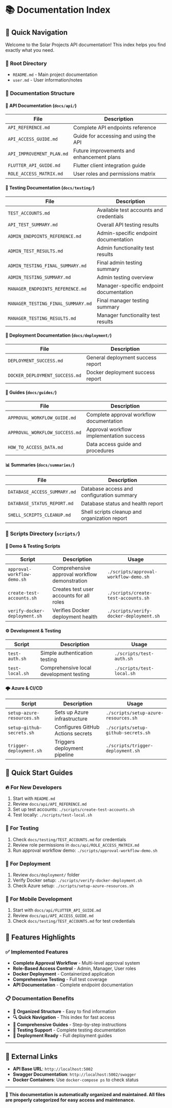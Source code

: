 # 📚 Documentation Index

## 🎯 Quick Navigation

Welcome to the Solar Projects API documentation! This index helps you find exactly what you need.

### 📁 **Root Directory**
- `README.md` - Main project documentation
- `user.md` - User information/notes

### 📂 **Documentation Structure**

#### 🔧 **API Documentation** (`docs/api/`)
| File | Description |
|------|-------------|
| `API_REFERENCE.md` | Complete API endpoints reference |
| `API_ACCESS_GUIDE.md` | Guide for accessing and using the API |
| `API_IMPROVEMENT_PLAN.md` | Future improvements and enhancement plans |
| `FLUTTER_API_GUIDE.md` | Flutter client integration guide |
| `ROLE_ACCESS_MATRIX.md` | User roles and permissions matrix |

#### 🧪 **Testing Documentation** (`docs/testing/`)
| File | Description |
|------|-------------|
| `TEST_ACCOUNTS.md` | Available test accounts and credentials |
| `API_TEST_SUMMARY.md` | Overall API testing results |
| `ADMIN_ENDPOINTS_REFERENCE.md` | Admin-specific endpoint documentation |
| `ADMIN_TEST_RESULTS.md` | Admin functionality test results |
| `ADMIN_TESTING_FINAL_SUMMARY.md` | Final admin testing summary |
| `ADMIN_TESTING_SUMMARY.md` | Admin testing overview |
| `MANAGER_ENDPOINTS_REFERENCE.md` | Manager-specific endpoint documentation |
| `MANAGER_TESTING_FINAL_SUMMARY.md` | Final manager testing summary |
| `MANAGER_TESTING_RESULTS.md` | Manager functionality test results |

#### 🚀 **Deployment Documentation** (`docs/deployment/`)
| File | Description |
|------|-------------|
| `DEPLOYMENT_SUCCESS.md` | General deployment success report |
| `DOCKER_DEPLOYMENT_SUCCESS.md` | Docker deployment success report |

#### 📖 **Guides** (`docs/guides/`)
| File | Description |
|------|-------------|
| `APPROVAL_WORKFLOW_GUIDE.md` | Complete approval workflow documentation |
| `APPROVAL_WORKFLOW_SUCCESS.md` | Approval workflow implementation success |
| `HOW_TO_ACCESS_DATA.md` | Data access guide and procedures |

#### 📊 **Summaries** (`docs/summaries/`)
| File | Description |
|------|-------------|
| `DATABASE_ACCESS_SUMMARY.md` | Database access and configuration summary |
| `DATABASE_STATUS_REPORT.md` | Database status and health report |
| `SHELL_SCRIPTS_CLEANUP.md` | Shell scripts cleanup and organization report |

### 🔧 **Scripts Directory** (`scripts/`)

#### 🎪 **Demo & Testing Scripts**
| Script | Description | Usage |
|--------|-------------|-------|
| `approval-workflow-demo.sh` | Comprehensive approval workflow demonstration | `./scripts/approval-workflow-demo.sh` |
| `create-test-accounts.sh` | Creates test user accounts for all roles | `./scripts/create-test-accounts.sh` |
| `verify-docker-deployment.sh` | Verifies Docker deployment health | `./scripts/verify-docker-deployment.sh` |

#### ⚙️ **Development & Testing**
| Script | Description | Usage |
|--------|-------------|-------|
| `test-auth.sh` | Simple authentication testing | `./scripts/test-auth.sh` |
| `test-local.sh` | Comprehensive local development testing | `./scripts/test-local.sh` |

#### 🌩️ **Azure & CI/CD**
| Script | Description | Usage |
|--------|-------------|-------|
| `setup-azure-resources.sh` | Sets up Azure infrastructure | `./scripts/setup-azure-resources.sh` |
| `setup-github-secrets.sh` | Configures GitHub Actions secrets | `./scripts/setup-github-secrets.sh` |
| `trigger-deployment.sh` | Triggers deployment pipeline | `./scripts/trigger-deployment.sh` |

## 🎯 **Quick Start Guides**

### 🔥 **For New Developers**
1. Start with `README.md`
2. Review `docs/api/API_REFERENCE.md`
3. Set up test accounts: `./scripts/create-test-accounts.sh`
4. Test locally: `./scripts/test-local.sh`

### 🧪 **For Testing**
1. Check `docs/testing/TEST_ACCOUNTS.md` for credentials
2. Review role permissions in `docs/api/ROLE_ACCESS_MATRIX.md`
3. Run approval workflow demo: `./scripts/approval-workflow-demo.sh`

### 🚀 **For Deployment**
1. Review `docs/deployment/` folder
2. Verify Docker setup: `./scripts/verify-docker-deployment.sh`
3. Check Azure setup: `./scripts/setup-azure-resources.sh`

### 📱 **For Mobile Development**
1. Start with `docs/api/FLUTTER_API_GUIDE.md`
2. Review `docs/api/API_ACCESS_GUIDE.md`
3. Check `docs/testing/TEST_ACCOUNTS.md` for test credentials

## 🎊 **Features Highlights**

### ✅ **Implemented Features**
- **Complete Approval Workflow** - Multi-level approval system
- **Role-Based Access Control** - Admin, Manager, User roles
- **Docker Deployment** - Containerized application
- **Comprehensive Testing** - Full test coverage
- **API Documentation** - Complete endpoint documentation

### 📋 **Documentation Benefits**
- **📁 Organized Structure** - Easy to find information
- **🔍 Quick Navigation** - This index for fast access
- **📖 Comprehensive Guides** - Step-by-step instructions
- **🧪 Testing Support** - Complete testing documentation
- **🚀 Deployment Ready** - Full deployment guides

---

## 🔗 **External Links**

- **API Base URL**: `http://localhost:5002`
- **Swagger Documentation**: `http://localhost:5002/swagger`
- **Docker Containers**: Use `docker-compose ps` to check status

---

**📌 This documentation is automatically organized and maintained. All files are properly categorized for easy access and maintenance.**

